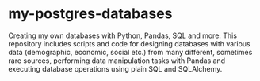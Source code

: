 # my-postgres-databases
Creating my own databases with Python, Pandas, SQL and more. This repository includes scripts and code for designing databases with various data (demographic, economic, social etc.) from many different, sometimes rare sources, performing data manipulation tasks with Pandas and executing database operations using plain SQL and SQLAlchemy.
